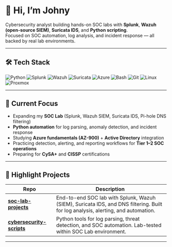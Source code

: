 # 👋 Hi, I’m Johny  

Cybersecurity analyst building hands-on SOC labs with **Splunk**, **Wazuh (open-source SIEM)**, **Suricata IDS**, and **Python scripting**.  
Focused on SOC automation, log analysis, and incident response — all backed by real lab environments.  

---

## 🛠 Tech Stack

![Python](https://img.shields.io/badge/Python-3776AB?logo=python&logoColor=white)
![Splunk](https://img.shields.io/badge/Splunk-000000?logo=splunk&logoColor=white)
![Wazuh](https://img.shields.io/badge/Wazuh-02569B?logo=wazuh&logoColor=white)
![Suricata](https://img.shields.io/badge/Suricata-FF4500?logo=suricata&logoColor=white)
![Azure](https://img.shields.io/badge/Microsoft%20Azure-0078D4?logo=microsoftazure&logoColor=white)
![Bash](https://img.shields.io/badge/Bash-4EAA25?logo=gnubash&logoColor=white)
![Git](https://img.shields.io/badge/Git-F05032?logo=git&logoColor=white)
![Linux](https://img.shields.io/badge/Linux-FCC624?logo=linux&logoColor=black)
![Proxmox](https://img.shields.io/badge/Proxmox-E57000?logo=proxmox&logoColor=white)

---

## 📌 Current Focus  
- Expanding my **SOC Lab** (Splunk, Wazuh SIEM, Suricata IDS, Pi-hole DNS filtering)  
- **Python automation** for log parsing, anomaly detection, and incident response  
- Studying **Azure fundamentals (AZ-900)** + **Active Directory** integration  
- Practicing detection, alerting, and reporting workflows for **Tier 1–2 SOC operations**  
- Preparing for **CySA+** and **CISSP** certifications  

---

## 🚀 Highlight Projects

| Repo | Description |
|------|-------------|
| [**soc-lab-projects**](https://github.com/thread-blue/soc-lab-projects) | End-to-end SOC lab with Splunk, Wazuh (SIEM), Suricata IDS, and DNS filtering. Built for log analysis, alerting, and automation. |
| [**cybersecurity-scripts**](https://github.com/thread-blue/cybersecurity-scripts) | Python tools for log parsing, threat detection, and SOC automation. Lab-tested within SOC Lab environment. |

---
